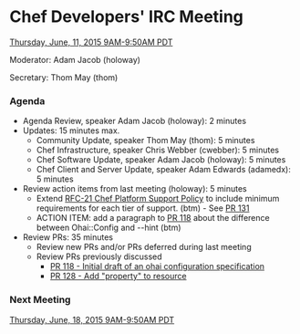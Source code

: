 # Chef Developers' IRC Meeting

[Thursday, June, 11, 2015 9AM-9:50AM PDT](http://www.timeanddate.com/worldclock/fixedtime.html?msg=%23chef-hacking+developers%27+meeting&iso=20150611T12&p1=419&am=50)

Moderator:  Adam Jacob (holoway)

Secretary:  Thom May (thom)

### Agenda
* Agenda Review, speaker Adam Jacob (holoway): 2 minutes
* Updates: 15 minutes max.
  * Community Update, speaker Thom May (thom): 5 minutes
  * Chef Infrastructure, speaker Chris Webber (cwebber): 5 minutes
  * Chef Software Update, speaker Adam Jacob (holoway): 5 minutes
  * Chef Client and Server Update, speaker Adam Edwards (adamedx): 5 minutes
* Review action items from last meeting (holoway): 5 minutes
  * Extend [RFC-21 Chef Platform Support Policy](https://github.com/chef/chef-rfc/blob/master/rfc021-platform-support-policy.md) to include minimum requirements for each tier of support. (btm) - See [PR 131](https://github.com/chef/chef-rfc/pull/131)
  * ACTION ITEM:  add a paragraph to [PR 118](https://github.com/chef/chef-rfc/pull/118) about the difference between Ohai::Config and --hint (btm)
* Review PRs:  35 minutes
  * Review new PRs and/or PRs deferred during last meeting
  * Review PRs previously discussed
    * [PR 118 - Initial draft of an ohai configuration specification](https://github.com/chef/chef-rfc/pull/118)
    * [PR 128 - Add "property" to resource](https://github.com/chef/chef-rfc/pull/128)


### Next Meeting

[Thursday, June, 18, 2015 9AM-9:50AM PDT](http://www.timeanddate.com/worldclock/fixedtime.html?msg=%23chef-hacking+developers%27+meeting&iso=20150618T12&p1=419&am=50)
